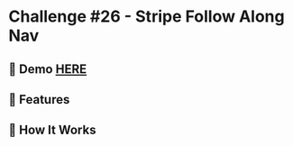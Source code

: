 # Challenge #26 - Stripe Follow Along Nav

## 📸 Demo [HERE](https://hmothershed.github.io/JavaScript30/26-Stripe-Follow-Along-Nav/)

## 🚀 Features

## 🔧 How It Works
